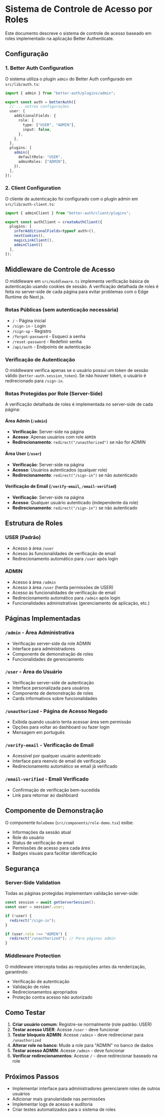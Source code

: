 # Sistema de Controle de Acesso por Roles

Este documento descreve o sistema de controle de acesso baseado em roles implementado na aplicação Better Authenticate.

## Configuração

### 1. Better Auth Configuration

O sistema utiliza o plugin `admin` do Better Auth configurado em `src/lib/auth.ts`:

```typescript
import { admin } from "better-auth/plugins/admin";

export const auth = betterAuth({
  // ... outras configurações
  user: {
    additionalFields: {
      role: {
        type: ["USER", "ADMIN"],
        input: false,
      },
    },
  },
  plugins: [
    admin({
      defaultRole: "USER",
      adminRoles: ["ADMIN"],
    }),
  ],
});
```

### 2. Client Configuration

O cliente de autenticação foi configurado com o plugin admin em `src/lib/auth-client.ts`:

```typescript
import { adminClient } from "better-auth/client/plugins";

export const authClient = createAuthClient({
  plugins: [
    inferAdditionalFields<typeof auth>(), 
    nextCookies(), 
    magicLinkClient(), 
    adminClient()
  ],
});
```

## Middleware de Controle de Acesso

O middleware em `src/middleware.ts` implementa verificação básica de autenticação usando cookies de sessão. A verificação detalhada de roles é feita no server-side de cada página para evitar problemas com o Edge Runtime do Next.js.

### Rotas Públicas (sem autenticação necessária)
- `/` - Página inicial
- `/sign-in` - Login
- `/sign-up` - Registro
- `/forgot-password` - Esqueci a senha
- `/reset-password` - Redefinir senha
- `/api/auth` - Endpoints de autenticação

### Verificação de Autenticação

O middleware verifica apenas se o usuário possui um token de sessão válido (`better-auth.session_token`). Se não houver token, o usuário é redirecionado para `/sign-in`.

### Rotas Protegidas por Role (Server-Side)

A verificação detalhada de roles é implementada no server-side de cada página:

#### Área Admin (`/admin`)
- **Verificação**: Server-side na página
- **Acesso**: Apenas usuários com role `ADMIN`
- **Redirecionamento**: `redirect("/unauthorized")` se não for ADMIN

#### Área User (`/user`)
- **Verificação**: Server-side na página  
- **Acesso**: Usuários autenticados (qualquer role)
- **Redirecionamento**: `redirect("/sign-in")` se não autenticado

#### Verificação de Email (`/verify-email`, `/email-verified`)
- **Verificação**: Server-side na página
- **Acesso**: Qualquer usuário autenticado (independente da role)
- **Redirecionamento**: `redirect("/sign-in")` se não autenticado

## Estrutura de Roles

### USER (Padrão)
- Acesso à área `/user`
- Acesso às funcionalidades de verificação de email
- Redirecionamento automático para `/user` após login

### ADMIN
- Acesso à área `/admin`
- Acesso à área `/user` (herda permissões de USER)
- Acesso às funcionalidades de verificação de email
- Redirecionamento automático para `/admin` após login
- Funcionalidades administrativas (gerenciamento de aplicação, etc.)

## Páginas Implementadas

### `/admin` - Área Administrativa
- Verificação server-side da role ADMIN
- Interface para administradores
- Componente de demonstração de roles
- Funcionalidades de gerenciamento

### `/user` - Área do Usuário
- Verificação server-side de autenticação
- Interface personalizada para usuários
- Componente de demonstração de roles
- Cards informativos sobre funcionalidades

### `/unauthorized` - Página de Acesso Negado
- Exibida quando usuário tenta acessar área sem permissão
- Opções para voltar ao dashboard ou fazer login
- Mensagem em português

### `/verify-email` - Verificação de Email
- Acessível por qualquer usuário autenticado
- Interface para reenvio de email de verificação
- Redirecionamento automático se email já verificado

### `/email-verified` - Email Verificado
- Confirmação de verificação bem-sucedida
- Link para retornar ao dashboard

## Componente de Demonstração

O componente `RoleDemo` (`src/components/role-demo.tsx`) exibe:

- Informações da sessão atual
- Role do usuário
- Status de verificação de email
- Permissões de acesso para cada área
- Badges visuais para facilitar identificação

## Segurança

### Server-Side Validation
Todas as páginas protegidas implementam validação server-side:

```typescript
const session = await getServerSession();
const user = session?.user;

if (!user) {
  redirect("/sign-in");
}

if (user.role !== "ADMIN") {
  redirect("/unauthorized"); // Para páginas admin
}
```

### Middleware Protection
O middleware intercepta todas as requisições antes da renderização, garantindo:

- Verificação de autenticação
- Validação de roles
- Redirecionamentos apropriados
- Proteção contra acesso não autorizado

## Como Testar

1. **Criar usuário comum**: Registre-se normalmente (role padrão: USER)
2. **Testar acesso USER**: Acesse `/user` - deve funcionar
3. **Testar bloqueio ADMIN**: Acesse `/admin` - deve redirecionar para `/unauthorized`
4. **Alterar role no banco**: Mude a role para "ADMIN" no banco de dados
5. **Testar acesso ADMIN**: Acesse `/admin` - deve funcionar
6. **Verificar redirecionamentos**: Acesse `/` - deve redirecionar baseado na role

## Próximos Passos

- Implementar interface para administradores gerenciarem roles de outros usuários
- Adicionar mais granularidade nas permissões
- Implementar logs de acesso e auditoria
- Criar testes automatizados para o sistema de roles
